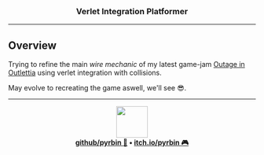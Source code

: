  <h3 align="center">
    <br><b>Verlet Integration Platformer</b><br>
</h3>

---

## Overview

Trying to refine the main _wire mechanic_ of my latest game-jam [Outage in Outlettia](https://github.com/pyrbin/outage-in-outlettia)
using verlet integration with collisions.

May evolve to recreating the game aswell, we'll see 😎.


---

<p align="center">
 <a href="https://github.com/pyrbin">
  <img width="64" height="auto" src="https://i.imgur.com/VKEC9cK.png">
 </a>
 <br>
 <b><a href="https://github.com/pyrbin">github/pyrbin 🐙</a> • <a href="https://pyrbin.itch.io/">itch.io/pyrbin 🎮</a></b>
</p>
